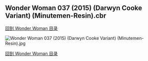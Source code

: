 ## Wonder Woman 037 (2015) (Darwyn Cooke Variant) (Minutemen-Resin).cbr


[回到 Wonder Woman 目录](https://github.com/alicewish/markdown/blob/master/series/Wonder-Woman.md)


![Wonder Woman 037 (2015) (Darwyn Cooke Variant) (Minutemen-Resin).jpg](https://wx1.sinaimg.cn/large/6a9fdecagy1fq34mlvr9dj21kw112x6p.jpg)

[回到 Wonder Woman 目录](https://github.com/alicewish/markdown/blob/master/series/Wonder-Woman.md)


